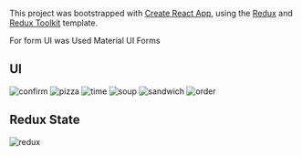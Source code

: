 This project was bootstrapped with [Create React App](https://github.com/facebook/create-react-app), using the [Redux](https://redux.js.org/) and [Redux Toolkit](https://redux-toolkit.js.org/) template.

For form UI was Used Material UI Forms

## UI
![confirm](https://user-images.githubusercontent.com/74463744/120702115-fdbacd00-c4b3-11eb-92df-75689522a6ab.png)
![pizza](https://user-images.githubusercontent.com/74463744/120702139-03b0ae00-c4b4-11eb-9612-9310a0a23e56.png)
![time](https://user-images.githubusercontent.com/74463744/120702149-06ab9e80-c4b4-11eb-9358-41ae4767c75e.png)
![soup](https://user-images.githubusercontent.com/74463744/120702157-09a68f00-c4b4-11eb-8d3b-d533ade67174.png)
![sandwich](https://user-images.githubusercontent.com/74463744/120702165-0ca17f80-c4b4-11eb-9e45-50c83389378e.png)
![order](https://user-images.githubusercontent.com/74463744/120702177-10cd9d00-c4b4-11eb-8e81-4f2ea987f352.png)

## Redux State
![redux](https://user-images.githubusercontent.com/74463744/120702245-23e06d00-c4b4-11eb-9c33-407c2ed8241f.png)

